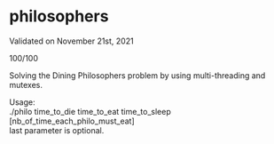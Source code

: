 # philosophers

Validated on November 21st, 2021

100/100 

Solving the Dining Philosophers problem by using multi-threading and mutexes.

Usage:  
./philo time_to_die time_to_eat time_to_sleep [nb_of_time_each_philo_must_eat]  
last parameter is optional.
